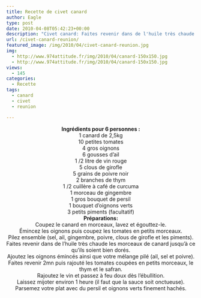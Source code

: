 ```yaml
---
title: Recette de civet canard
author: Eagle
type: post
date: 2010-04-08T05:42:23+00:00
description: "Civet canard: Faites revenir dans de l'huile très chaude les morceaux de canard jusqu'à ce qu'ils soient bien dorés."
url: /civet-canard-reunion/
featured_image: /img/2010/04/civet-canard-reunion.jpg
img:
  - http://www.974attitude.fr/img/2010/04/canard-150x150.jpg
  - http://www.974attitude.fr/img/2010/04/canard-150x150.jpg
views:
  - 145
categories:
  - Recette
tags:
  - canard
  - civet
  - reunion

---
```

<center>
  <strong>Ingrédients pour 6 personnes :</strong>
</center>

<center>
  1 canard de 2,5kg<br /> 10 petites tomates<br /> 4 gros oignons<br /> 6 gousses d&rsquo;ail<br /> 1 /2 litre de vin rouge<br /> 5 clous de girofle<br /> 5 grains de poivre noir<br /> 2 branches de thym<br /> 1 /2 cuillère à café de curcuma<br /> 1 morceau de gingembre<br /> 1 gros bouquet de persil<br /> 1 bouquet d&rsquo;oignons verts<br /> 3 petits piments (facultatif)
</center>

<center>
  <strong>Préparations:</strong>
</center>

<center>
  Coupez le canard en morceaux, lavez et égouttez-le.<br /> Émincez les oignons puis coupez les tomates en petits morceaux.<br /> Pilez ensemble (sel, ail, gingembre, poivre, clous de girofle et les piments).<br /> Faites revenir dans de l&rsquo;huile très chaude les morceaux de canard jusqu&rsquo;à ce qu&rsquo;ils soient bien dorés.<br /> Ajoutez les oignons émincés ainsi que votre mélange pilé (ail, sel et poivre).<br /> Faites revenir 2mn puis rajouté les tomates coupées en petits morceaux, le thym et le safran.<br /> Rajoutez le vin et passez à feu doux dès l&rsquo;ébullition.<br /> Laissez mijoter environ 1 heure (il faut que la sauce soit onctueuse).<br /> Parsemez votre plat avec du persil et oignons verts finement hachés.
</center>